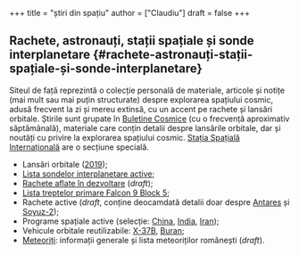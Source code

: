 +++
title = "știri din spațiu"
author = ["Claudiu"]
draft = false
+++

## Rachete, astronauți, stații spațiale și sonde interplanetare {#rachete-astronauți-stații-spațiale-și-sonde-interplanetare}

Siteul de față reprezintă o colecție personală de materiale, articole și notițe (mai mult sau mai puțin structurate) despre explorarea spațiului cosmic, adusă frecvent la zi și mereu extinsă, cu un accent pe rachete și lansări orbitale. Știrile sunt grupate în [Buletine Cosmice](/bul) (cu o frecvență aproximativ săptămânală), materiale care conțin detalii despre lansările orbitale, dar și noutăți cu privire la explorarea spațiului cosmic. [Stația Spațială Internațională](/iss) are o secțiune specială.

-   Lansări orbitale ([2019](/r/lansari2019));
-   [Lista sondelor interplanetare active](/m/sonde);
-   [Rachete aflate în dezvoltare](/r/viitor) (_draft_);
-   [Lista treptelor primare Falcon 9 Block 5](/x/falcon9);
-   Rachete active (_draft_, conține deocamdată detalii doar despre [Antares](/r/antares) și [Soyuz-2](/r/soyuz-2));
-   Programe spațiale active (selecție: [China](/p/china), [India](/p/india), [Iran](/p/iran));
-   Vehicule orbitale reutilizabile: [X-37B](/m/x37b), [Buran](/m/buran);
-   [Meteoriți](/m/meteoriti): informații generale și lista meteoriților românești (_draft_).